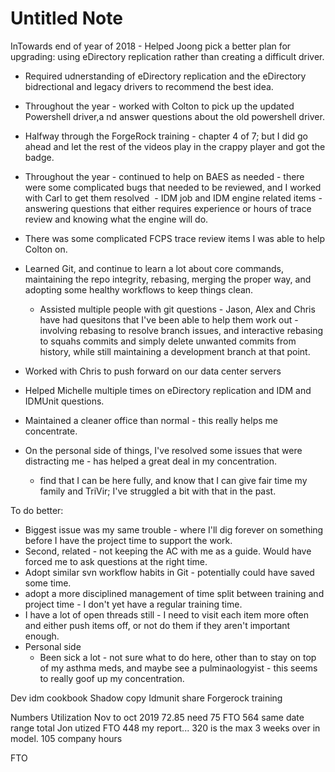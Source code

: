 # Untitled Note

InTowards end of year of 2018 - Helped Joong pick a better plan for upgrading: using eDirectory replication rather than creating a difficult driver.

* Required udnerstanding of eDirectory replication and the eDirectory bidrectional and legacy drivers to recommend the best idea.

* Throughout the year - worked with Colton to pick up the updated Powershell driver,a nd answer questions about the old powershell driver.
* Halfway through the ForgeRock training - chapter 4 of 7; but I did go ahead and let the rest of the videos play in the crappy player and got the badge.
* Throughout the year - continued to help on BAES as needed - there were some complicated bugs that needed to be reviewed, and I worked with Carl to get them resolved  - IDM job and IDM engine related items - answering questions that either requires experience or hours of trace review and knowing what the engine will do.
* There was some complicated FCPS trace review items I was able to help Colton on.
* Learned Git, and continue to learn a lot about core commands, maintaining the repo integrity, rebasing, merging the proper way, and adopting some healthy workflows to keep things clean.
	* Assisted multiple people with git questions - Jason, Alex and Chris have had quesitons that I've been able to help them work out - involving rebasing to resolve branch issues, and interactive rebasing to squahs commits and simply delete unwanted commits from history, while still maintaining a development branch at that point.
* Worked with Chris to push forward on our data center servers 
* Helped Michelle multiple times on eDirectory replication and IDM and IDMUnit questions.
	
* Maintained a cleaner office than normal - this really helps me concentrate.
* On the personal side of things, I've resolved some issues that were distracting me - has helped a great deal in my concentration.
	* find that I can be here fully, and know that I can give fair time my family and TriVir; I've struggled a bit with that in the past.

To do better:

* Biggest issue was my same trouble - where I'll dig forever on something before I have the project time to support the work.
* Second, related - not keeping the AC with me as a guide. Would have forced me to ask questions at the right time.
* Adopt similar svn workflow habits in Git - potentially could have saved some time.
* adopt a more disciplined management of time split between training and project time - I don't yet have a regular training time.
* I have a lot of open threads still - I need to visit each item more often and either push items off, or not do them if they aren't important enough.
* Personal side
	* Been sick a lot - not sure what to do here, other than to stay on top of my asthma meds, and maybe see a pulminaologyist - this seems to really goof up my concentration.

Dev idm cookbook
Shadow copy
Idmunit share
Forgerock training

Numbers
Utilization Nov to oct 2019 72.85 need 75
FTO 564 same date range total Jon utized
FTO 448 my report... 320 is the max
3 weeks over in model.
105 company hours

FTO
